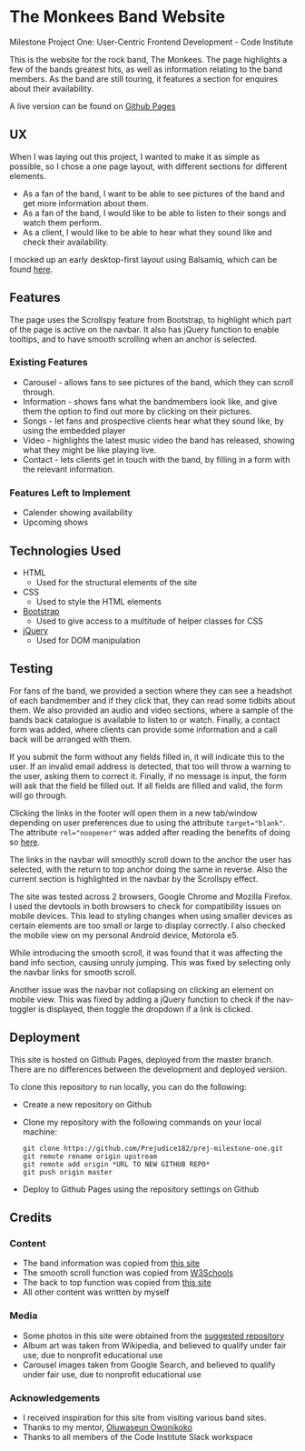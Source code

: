 # The Monkees Band Website

Milestone Project One: User-Centric Frontend Development - Code Institute

This is the website for the rock band, The Monkees. The page highlights a few of the bands greatest hits, as well as information relating to the band members. As the band are still touring, it features a section for enquires about their availability.

A live version can be found on [Github Pages](https://prejudice182.github.io/prej-milestone-one/)

## UX

When I was laying out this project, I wanted to make it as simple as possible, so I chose a one page layout, with different sections for different elements.

- As a fan of the band, I want to be able to see pictures of the band and get more information about them.
- As a fan of the band, I would like to be able to listen to their songs and watch them perform.
- As a client, I would like to be able to hear what they sound like and check their availability.

I mocked up an early desktop-first layout using Balsamiq, which can be found [here](https://github.com/Prejudice182/prej-milestone-one/blob/master/assets/mockups/MilestoneProjectOne.png).

## Features

The page uses the Scrollspy feature from Bootstrap, to highlight which part of the page is active on the navbar. It also has jQuery function to enable tooltips, and to have smooth scrolling when an anchor is selected.

### Existing Features

- Carousel - allows fans to see pictures of the band, which they can scroll through.
- Information - shows fans what the bandmembers look like, and give them the option to find out more by clicking on their pictures.
- Songs - let fans and prospective clients hear what they sound like, by using the embedded player
- Video - highlights the latest music video the band has released, showing what they might be like playing live.
- Contact - lets clients get in touch with the band, by filling in a form with the relevant information.

### Features Left to Implement

- Calender showing availability
- Upcoming shows

## Technologies Used

- HTML
    - Used for the structural elements of the site
- CSS
    - Used to style the HTML elements
- [Bootstrap](https://getbootstrap.com/)
    - Used to give access to a multitude of helper classes for CSS
- [jQuery](https://jquery.com/)
    - Used for DOM manipulation

## Testing

For fans of the band, we provided a section where they can see a headshot of each bandmember and if they click that, they can read some tidbits about them. We also provided an audio and video sections, where a sample of the bands back catalogue is available to listen to or watch. Finally, a contact form was added, where clients can provide some information and a call back will be arranged with them.

If you submit the form without any fields filled in, it will indicate this to the user. If an invalid email address is detected, that too will throw a warning to the user, asking them to correct it. Finally, if no message is input, the form will ask that the field be filled out. If all fields are filled and valid, the form will go through.

Clicking the links in the footer will open them in a new tab/window depending on user preferences due to using the attribute `target="blank"`. The attribute `rel="noopener"` was added after reading the benefits of doing so [here](https://jakearchibald.com/2016/performance-benefits-of-rel-noopener/).

The links in the navbar will smoothly scroll down to the anchor the user has selected, with the return to top anchor doing the same in reverse. Also the current section is highlighted in the navbar by the Scrollspy effect.

The site was tested across 2 browsers, Google Chrome and Mozilla Firefox. I used the devtools in both browsers to check for compatibility issues on mobile devices. This lead to styling changes when using smaller devices as certain elements are too small or large to display correctly. I also checked the mobile view on my personal Android device, Motorola e5.

While introducing the smooth scroll, it was found that it was affecting the band info section, causing unruly jumping. This was fixed by selecting only the navbar links for smooth scroll.

Another issue was the navbar not collapsing on clicking an element on mobile view. This was fixed by adding a jQuery function to check if the nav-toggler is displayed, then toggle the dropdown if a link is clicked.

## Deployment

This site is hosted on Github Pages, deployed from the master branch. There are no differences between the development and deployed version.

To clone this repository to run locally, you can do the following:

- Create a new repository on Github
- Clone my repository with the following commands on your local machine:

    ```
    git clone https://github.com/Prejudice182/prej-milestone-one.git
    git remote rename origin upstream
    git remote add origin *URL TO NEW GITHUB REPO*
    git push origin master
    ```
    
- Deploy to Github Pages using the repository settings on Github

## Credits

### Content

- The band information was copied from [this site](https://www.fakepersongenerator.com/user-biography-generator)
- The smooth scroll function was copied from [W3Schools](https://www.w3schools.com/howto/howto_css_smooth_scroll.asp)
- The back to top function was copied from [this site](https://codepen.io/matthewcain/pen/ZepbeR)
- All other content was written by myself

### Media

- Some photos in this site were obtained from the [suggested repository](https://github.com/Code-Institute-Org/project-assets)
- Album art was taken from Wikipedia, and believed to qualify under fair use, due to nonprofit educational use
- Carousel images taken from Google Search, and believed to qualify under fair use, due to nonprofit educational use

### Acknowledgements

- I received inspiration for this site from visiting various band sites.
- Thanks to my mentor, [Oluwaseun Owonikoko](https://github.com/seunkoko)
- Thanks to all members of the Code Institute Slack workspace